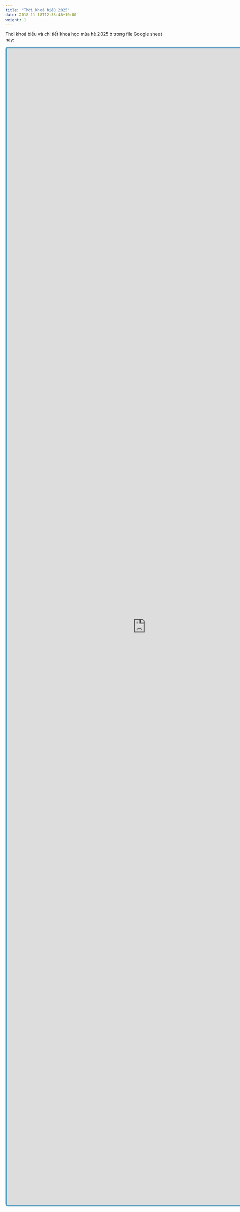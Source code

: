 ```yaml
---
title: "Thời khoá biểu 2025"
date: 2018-11-18T12:33:46+10:00
weight: 1
---
```


Thời khoá biểu và chi tiết khoá học mùa hè 2025 ở trong file Google sheet này:

<iframe 
  src="https://docs.google.com/spreadsheets/d/e/2PACX-1vS_Ud9jxkNYFD6GPk_jsFMHUYBGK-WYVUj6y9Ze_UK9uJKGuuEGQ3FAa0-tQT5Qxnr_XpHGSo6fd6jG/pubhtml?widget=true&amp;headers=false" 
  style="width: 90vw; height: 90vh; border: 5px solid #589EC2; border-radius: 8px;"
></iframe>
